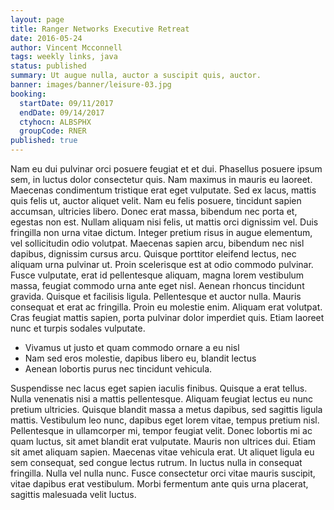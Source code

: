 ```yaml
---
layout: page
title: Ranger Networks Executive Retreat
date: 2016-05-24
author: Vincent Mcconnell
tags: weekly links, java
status: published
summary: Ut augue nulla, auctor a suscipit quis, auctor.
banner: images/banner/leisure-03.jpg
booking:
  startDate: 09/11/2017
  endDate: 09/14/2017
  ctyhocn: ALBSPHX
  groupCode: RNER
published: true
---
```

Nam eu dui pulvinar orci posuere feugiat et et dui. Phasellus posuere ipsum sem, in luctus dolor consectetur quis. Nam maximus in mauris eu laoreet. Maecenas condimentum tristique erat eget vulputate. Sed ex lacus, mattis quis felis ut, auctor aliquet velit. Nam eu felis posuere, tincidunt sapien accumsan, ultricies libero. Donec erat massa, bibendum nec porta et, egestas non est. Nullam aliquam nisi felis, ut mattis orci dignissim vel. Duis fringilla non urna vitae dictum. Integer pretium risus in augue elementum, vel sollicitudin odio volutpat. Maecenas sapien arcu, bibendum nec nisl dapibus, dignissim cursus arcu. Quisque porttitor eleifend lectus, nec aliquam urna pulvinar ut.
Proin scelerisque est at odio commodo pulvinar. Fusce vulputate, erat id pellentesque aliquam, magna lorem vestibulum massa, feugiat commodo urna ante eget nisl. Aenean rhoncus tincidunt gravida. Quisque et facilisis ligula. Pellentesque et auctor nulla. Mauris consequat et erat ac fringilla. Proin eu molestie enim. Aliquam erat volutpat. Cras feugiat mattis sapien, porta pulvinar dolor imperdiet quis. Etiam laoreet nunc et turpis sodales vulputate.

* Vivamus ut justo et quam commodo ornare a eu nisl
* Nam sed eros molestie, dapibus libero eu, blandit lectus
* Aenean lobortis purus nec tincidunt vehicula.

Suspendisse nec lacus eget sapien iaculis finibus. Quisque a erat tellus. Nulla venenatis nisi a mattis pellentesque. Aliquam feugiat lectus eu nunc pretium ultricies. Quisque blandit massa a metus dapibus, sed sagittis ligula mattis. Vestibulum leo nunc, dapibus eget lorem vitae, tempus pretium nisl. Pellentesque in ullamcorper mi, tempor feugiat velit. Donec lobortis mi ac quam luctus, sit amet blandit erat vulputate. Mauris non ultrices dui. Etiam sit amet aliquam sapien. Maecenas vitae vehicula erat. Ut aliquet ligula eu sem consequat, sed congue lectus rutrum. In luctus nulla in consequat fringilla. Nulla vel nulla nunc. Fusce consectetur orci vitae mauris suscipit, vitae dapibus erat vestibulum. Morbi fermentum ante quis urna placerat, sagittis malesuada velit luctus.
